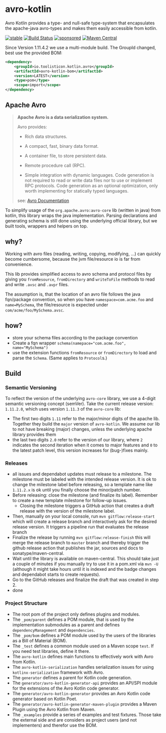 # avro-kotlin

Avro Kotlin provides a type- and null-safe type-system that encapsulates the apache-java avro-types and makes them 
easily accessible from kotlin.

[![stable](https://img.shields.io/badge/lifecycle-STABLE-green.svg)](https://github.com/holisticon#open-source-lifecycle)
[![Build Status](https://github.com/toolisticon/avro-kotlin/workflows/Development%20branches/badge.svg)](https://github.com/toolisticon/avro-kotlin/actions)
[![sponsored](https://img.shields.io/badge/sponsoredBy-Holisticon-RED.svg)](https://holisticon.de/)
[![Maven Central](https://maven-badges.herokuapp.com/maven-central/io.toolisticon.kotlin.avro/avro-kotlin-bom/badge.svg)](https://maven-badges.herokuapp.com/maven-central/io.toolisticon.kotlin.avro/avro-kotlin-bom)

Since Version 1.11.4.2 we use a multi-module build. The GroupId changed, best use the provided BOM:

```xml
<dependency>
    <groupId>io.toolisticon.kotlin.avro</groupId>
    <artifactId>avro-kotlin-bom</artifactId>
    <version>LATEST</version>
    <type>pom</type>
    <scope>import</scope>
</dependency>
```


## Apache Avro

> **Apache Avro is a data serialization system.**
>
> Avro provides:
>
> * Rich data structures.
> * A compact, fast, binary data format.
> * A container file, to store persistent data.
> * Remote procedure call (RPC).
>
> * Simple integration with dynamic languages. Code generation is not required to read or write data files nor to use or implement RPC protocols. Code generation as an optional optimization, only worth implementing for statically typed languages.
>
> see: [Avro Documentation](https://avro.apache.org/docs/1.11.1/specification/)

To simplify usage of the `org.apache.avro:avro-core` lib (written in java) from kotlin, this library wraps the java implementation. Parsing declarations
and generating schema is still done using the underlying official library, but we built tools, wrappers and helpers on top.

## why?

Working with avro files (reading, writing, copying, modifying, ...) can quickly become cumbersome, because the jvm file/resource io is far from convenience.  

This lib provides simplified access to avro schema and protocol files by giving you `fromResource`, `fromDirectory` and `writeToFile` methods to read and write `.avsc` and `.avpr` files.

The assumption is, that the location of an avro file follows the java fqn/package convention, so when you have `namespace=com.acme.foo` and `name=MySchema`, the file/resource is expected under `com/acme/foo/MySchema.avsc`.  

## how?

* store your schema files according to the package convention
* Create a fqn wrapper `schema(namepace="com.acme.foo", name="MySchema")`
* use the extension functions `fromResource` or `fromDirectory` to load and parse the `Schema`. (Same applies to `Protocol`s.)  


## Build

### Semantic Versioning

To reflect the version of the underlying `avro-core` library, we use a 4-digit semantic versioning concept (semVer). Take the current release version: `1.11.2.0`, 
which uses version `1.11.3` of the `avro-core` lib:

* The first two digits `1.11` refer to the major/minor digits of the apache lib. Together they build the `major` version of `avro-kotlin`. We assume our lib to not have breaking (major) changes, unless the underlying apache library provides them
* the last two digits `2.0` refer to the version of our library, where `2` indicates the second iteration when it comes to major features and `0` to the latest patch level, this version increases for (bug-)fixes mainly.

### Releases

* all issues and dependabot updates must release to a milestone. The milestone must be labeled with the intended release version. It is ok to change the milestone label before releasing, so a template name like `1.11.2.x` is ok until you finally choose the minor/patch number.
* Before releasing: close the milestone (and finalize its label). Remember to create a new template milestone for follow-up issues. 
  * Closing the milestone triggers a GitHub action that creates a draft release with the version of the milestone label.
* Then, manually on your local console, run `mvn gitflow:release-start` which will create a release branch and interactively ask for the desired release version. It triggers a pipeline run that evaluates the release branch
* Finalize the release by running `mvn gitflow:release-finish` this will merge the release branch to `master` branch and thereby trigger the github release action that publishes the jar, sources and docs to sonatype/maven-central. 
* Wait until the library is available on maven-central. This should take just a couple of minutes if you manually try to use it in a pom.xml via `mvn -U` (although it might take hours until it is indexed and the badge changes and dependabot starts to create requests).
* Go to the GitHub releases and finalize the draft that was created in step 2.
* done

### Project Structure

- The root pom of the project only defines plugins and modules.
- The `_pom/parent` defines a POM module, that is used by the implementation submodules as a parent and defines `dependencyManagement` and `dependencies`.
- The `_pom/bom` defines a POM module used by the users of the libraries as a Bill of Material (BOM).
- The `_test` defines a common module used on a Maven scope `test`. If you need test libraries, define it there.
- The `avro-kotlin` defines main functions to effectively work with Avro from Kotlin. 
- The `avro-kotlin-serialization` handles serialization issues for using `kotlinx-serialization` framework with Avro.
- The `generator` defines a parent for Kotlin code generation.
- The `generator/avro-kotlin-generator-api` provides an API/SPI module for the extensions of the Avro Kotlin code generator.
- The `generator/avro-kotlin-generator` provides an Avro Kotlin code generator based on Kotlin Poet.
- The `generator/avro-kotlin-generator-maven-plugin` provides a Maven Plugin using the Avro Kotlin from Maven.
- The `_examples` provide a series of examples and test fixtures. Those take the external side and are considers as project users (and not implementers) and therefor use the BOM.
